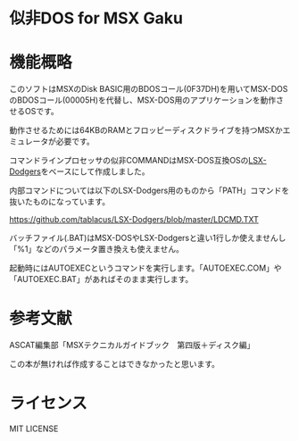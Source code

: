 # 似非DOS for MSX Gaku

# 機能概略

このソフトはMSXのDisk BASIC用のBDOSコール(0F37DH)を用いてMSX-DOSのBDOSコール(00005H)を代替し、MSX-DOS用のアプリケーションを動作させるOSです。

動作させるためには64KBのRAMとフロッピーディスクドライブを持つMSXかエミュレータが必要です。

コマンドラインプロセッサの似非COMMANDはMSX-DOS互換OSの[LSX-Dodgers](https://github.com/tablacus/LSX-Dodgers)をベースにして作成しました。

内部コマンドについては以下のLSX-Dodgers用のものから「PATH」コマンドを抜いたものになっています。

https://github.com/tablacus/LSX-Dodgers/blob/master/LDCMD.TXT

バッチファイル(.BAT)はMSX-DOSやLSX-Dodgersと違い1行しか使えませんし「%1」などのパラメータ置き換えも使えません。

起動時にはAUTOEXECというコマンドを実行します。「AUTOEXEC.COM」や「AUTOEXEC.BAT」があればそのまま実行します。

# 参考文献

ASCAT編集部「MSXテクニカルガイドブック　第四版＋ディスク編」

この本が無ければ作成することはできなかったと思います。

# ライセンス

MIT LICENSE